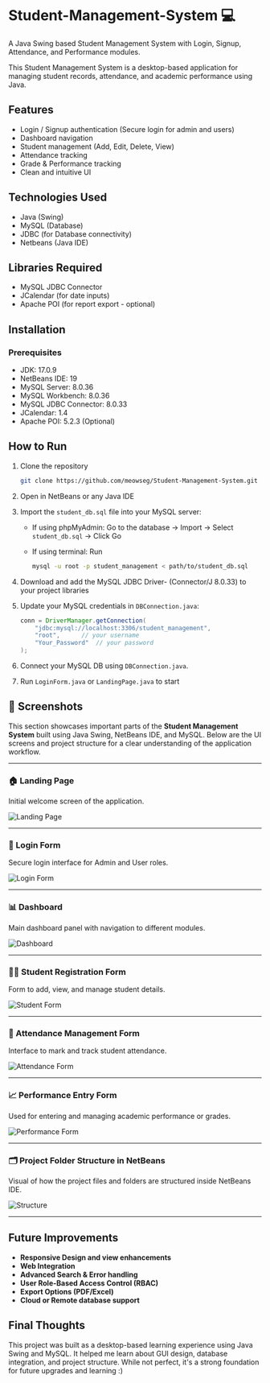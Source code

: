 # Student-Management-System 💻
A Java Swing based Student Management System with Login, Signup, Attendance, and Performance modules.

This Student Management System is a desktop-based application for managing student records, attendance, and academic performance using Java.

## Features
- Login / Signup authentication (Secure login for admin and users)
- Dashboard navigation  
- Student management (Add, Edit, Delete, View)  
- Attendance tracking  
- Grade & Performance tracking 
- Clean and intuitive UI

## Technologies Used
- Java (Swing)  
- MySQL (Database)  
- JDBC (for Database connectivity)
- Netbeans (Java IDE)

## Libraries Required
- MySQL JDBC Connector
- JCalendar (for date inputs)
- Apache POI (for report export - optional)

## Installation

### Prerequisites
- JDK: 17.0.9
- NetBeans IDE: 19
- MySQL Server: 8.0.36
- MySQL Workbench: 8.0.36
- MySQL JDBC Connector: 8.0.33
- JCalendar: 1.4
- Apache POI: 5.2.3 (Optional)

## How to Run
1. Clone the repository
    ```bash
    git clone https://github.com/meowseg/Student-Management-System.git

3. Open in NetBeans or any Java IDE
4. Import the `student_db.sql` file into your MySQL server:
   - If using phpMyAdmin: Go to the database → Import → Select `student_db.sql` → Click Go
   - If using terminal: Run
   
     ```bash
     mysql -u root -p student_management < path/to/student_db.sql
     ```
     
5. Download and add the MySQL JDBC Driver- (Connector/J 8.0.33) to your project libraries 
6. Update your MySQL credentials in `DBConnection.java`:

   ```java
   conn = DriverManager.getConnection(
       "jdbc:mysql://localhost:3306/student_management",
       "root",      // your username
       "Your_Password"  // your password
   );

7. Connect your MySQL DB using `DBConnection.java`.     
8. Run `LoginForm.java` or `LandingPage.java` to start
   

## 📸 Screenshots

This section showcases important parts of the **Student Management System** built using Java Swing, NetBeans IDE, and MySQL. Below are the UI screens and project structure for a clear understanding of the application workflow.

---

### 🏠 Landing Page  
Initial welcome screen of the application.

![Landing Page](assets/landing_page.png)

---

### 🔐 Login Form  
Secure login interface for Admin and User roles.

![Login Form](assets/login_form.png)

---

### 📊 Dashboard  
Main dashboard panel with navigation to different modules.

![Dashboard](assets/dashboard.png)

---

### 🧑‍🎓 Student Registration Form  
Form to add, view, and manage student details.

![Student Form](assets/student_form.png)

---

### 📅 Attendance Management Form  
Interface to mark and track student attendance.

![Attendance Form](assets/attendance_form.png)

---

### 📈 Performance Entry Form  
Used for entering and managing academic performance or grades.

![Performance Form](assets/performance_form.png)

---

### 🗂️ Project Folder Structure in NetBeans  
Visual of how the project files and folders are structured inside NetBeans IDE.

![Structure](assets/structure.png)

---

 ## Future Improvements 
 - **Responsive Design and view enhancements**
 - **Web Integration**
 - **Advanced Search & Error handling**
 - **User Role-Based Access Control (RBAC)**  
 - **Export Options (PDF/Excel)**
 - **Cloud or Remote database support**

 ## Final Thoughts

This project was built as a desktop-based learning experience using Java Swing and MySQL. It helped me learn about GUI design, database integration, and project structure. While not perfect, it's a strong foundation for future upgrades and learning :)
